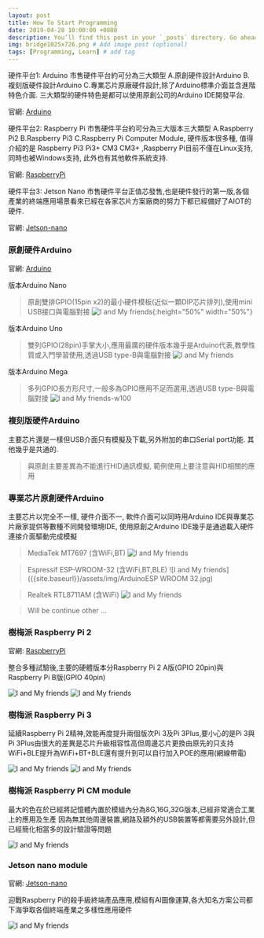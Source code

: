 ```yaml
---
layout: post
title: How To Start Programming
date: 2019-04-28 10:00:00 +0800
description: You’ll find this post in your `_posts` directory. Go ahead and edit it and re-build the site to see your changes. # Add post description (optional)
img: bridge1025x726.png # Add image post (optional)
tags: [Programming, Learn] # add tag
---
```

硬件平台1: Arduino 市售硬件平台約可分為三大類型 A.原創硬件設計Arduino B.複刻版硬件設計Arduino C.專業芯片原廠硬件設計,除了Arduino標準介面並含進階特色介面. 三大類型的硬件特色是都可以使用原創公司的Arduino IDE開發平台.

官網: [Arduino](https://www.arduino.cc/)

硬件平台2: Raspberry Pi 市售硬件平台約可分為三大版本三大類型 A.Raspberry Pi2 B.Raspberry Pi3 C.Raspberry Pi Computer Module, 硬件版本很多種, 值得介紹的是 Raspberry Pi3 Pi3+ CM3 CM3+ ,Raspberry Pi目前不僅在Linux支持,同時也被Windows支持, 此外也有其他軟件系統支持.

官網: [RaspberryPi](https://www.raspberrypi.com.tw/)

硬件平台3: Jetson Nano 市售硬件平台正值芯發售,也是硬件發行的第一版,各個產業的終端應用場景看來已經在各家芯片方案廠商的努力下都已經備好了AIOT的硬件.

官網: [Jetson-nano](https://www.nvidia.com/zh-tw/autonomous-machines/embedded-systems/jetson-nano/)

### 原創硬件Arduino
官網: [Arduino](https://www.arduino.cc/)

版本Arduino Nano
>原創雙排GPIO(15pin x2)的最小硬件模板(近似一顆DIP芯片排列),使用mini USB接口與電腦對接
![I and My friends]({{site.baseurl}}/assets/img/ArduinoNano.jpg){:height="50%" width="50%"}

版本Arduino Uno
>雙列GPIO(28pin)手掌大小,應用最廣的硬件版本幾乎是Arduino代表,教學性質或入門學習使用,透過USB type-B與電腦對接
![I and My friends]({{site.baseurl}}/assets/img/ArduinoUno.jpg?imageView/2/w/619/q/90)

版本Arduino Mega
>多列GPIO長方形尺寸,一般多為GPIO應用不足而選用,透過USB type-B與電腦對接
![I and My friends-w100]({{site.baseurl}}/assets/img/ArduinoMega.jpg)


### 複刻版硬件Arduino
主要芯片還是一樣但USB介面只有模擬及下載,另外附加的串口Serial port功能. 其他幾乎是共通的.
>與原創主要差異為不能進行HID通訊模擬, 範例使用上要注意與HID相關的應用

### 專業芯片原創硬件Arduino
主要芯片以完全不一樣, 硬件介面不一, 軟件介面可以同時用Arduino IDE與專業芯片廠家提供等數種不同開發環境IDE, 使用原創之Arduino IDE幾乎是通過載入硬件連接介面驅動完成模擬
>MediaTek MT7697 (含WiFi,BT)
![I and My friends]({{site.baseurl}}/assets/img/ArduinoMT7697.jpg)

>Espressif ESP-WROOM-32 (含WiFi,BT,BLE)
![I and My friends]({{site.baseurl}}/assets/img/ArduinoESP WROOM 32.jpg)

>Realtek RTL8711AM (含WiFi)
![I and My friends]({{site.baseurl}}/assets/img/ArduinoRTL8711AM.jpg)

>Will be continue other ...

### 樹梅派 Raspberry Pi 2
官網: [RaspberryPi](https://www.raspberrypi.com.tw/)

整合多種試驗後,主要的硬體版本分Raspberry Pi 2 A版(GPIO 20pin)與Raspberry Pi B版(GPIO 40pin)
>
![I and My friends]({{site.baseurl}}/assets/img/RaspberryPi2A.jpg)
![I and My friends]({{site.baseurl}}/assets/img/RaspberryPi2B.jpg)

### 樹梅派 Raspberry Pi 3
延續Raspberry Pi 2精神,效能再度提升兩個版次Pi 3及Pi 3Plus,要小心的是Pi 3與Pi 3Plus由很大的差異是芯片升級相容性高但周邊芯片更換由原先的只支持WiFi+BLE提升為WiFi+BT+BLE還有提升到可以自行加入POE的應用(網線帶電)
>
![I and My friends]({{site.baseurl}}/assets/img/RaspberryPi3B.jpg)
![I and My friends]({{site.baseurl}}/assets/img/RaspberryPi3B+.jpg)

### 樹梅派 Raspberry Pi CM module
最大的色在於已經將記憶體內置於模組內分為8G,16G,32G版本,已經非常適合工業上的應用及生產
因為無其他周邊裝置,網路及額外的USB裝置等都需要另外設計,但已經簡化相當多的設計驗證等問題
>
![I and My friends]({{site.baseurl}}/assets/img/RaspberryPi_CM_module.jpg)

### Jetson nano module
官網: [Jetson-nano](https://www.nvidia.com/zh-tw/autonomous-machines/embedded-systems/jetson-nano/)

迎戰Raspberry Pi的殺手級終端產品應用,模組有AI圖像運算,各大知名方案公司都下海爭取各個終端產業之多樣性應用硬件
>
![I and My friends]({{site.baseurl}}/assets/img/JetsonNano_CM_module.jpg)

